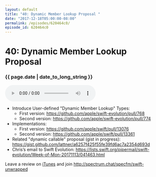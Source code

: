 ```yaml
---
layout: default
title: "40: Dynamic Member Lookup Proposal "
date: "2017-12-18T05:00:00-08:00"
permalink: /episodes/620464c0/
episode_id: 620464c0
---
```


# 40: Dynamic Member Lookup Proposal 

### {{ page.date | date_to_long_string }}

<audio controls><source src="/audio/620464c0.mp3" type="audio/mpeg"></audio>
<br/>
- Introduce User-defined "Dynamic Member Lookup" Types:
  - First version: https://github.com/apple/swift-evolution/pull/768
  - Second version: https://github.com/apple/swift-evolution/pull/774
- Implementations:
  - First version: https://github.com/apple/swift/pull/13076
  - Second version: https://github.com/apple/swift/pull/13361
- Related "dynamic callable" proposal (gist in progress): https://gist.github.com/lattner/a6257f425f55fe39fd6ac7a2354d693d
- Chris’s email to Swift Evolution: https://lists.swift.org/pipermail/swift-evolution/Week-of-Mon-20171113/041463.html

Leave a review on [iTunes](https://itunes.apple.com/us/podcast/swift-unwrapped/id1209817203?mt=2) and join http://spectrum.chat/specfm/swift-unwrapped
